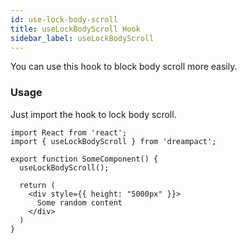```yaml
---
id: use-lock-body-scroll
title: useLockBodyScroll Hook
sidebar_label: useLockBodyScroll
---
```


You can use this hook to block body scroll more easily.

### Usage

Just import the hook to lock body scroll.

```tsx
import React from 'react';
import { useLockBodyScroll } from 'dreampact';

export function SomeComponent() {
  useLockBodyScroll();

  return (
    <div style={{ height: "5000px" }}>
      Some random content
    </div>
  )
}
```